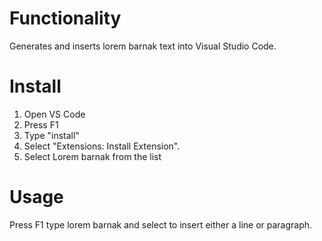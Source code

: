 # Functionality

Generates and inserts lorem barnak text into Visual Studio Code.

# Install

1. Open VS Code
2. Press F1
3. Type "install"
4. Select "Extensions: Install Extension".
5. Select Lorem barnak from the list

# Usage

Press F1 type lorem barnak and select to insert either a line or paragraph.
